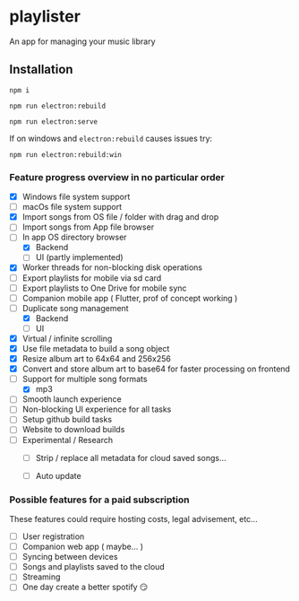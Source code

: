 # playlister

An app for managing your music library

## Installation

```
npm i
```

```
npm run electron:rebuild
```

```
npm run electron:serve
```

If on windows and `electron:rebuild` causes issues try:
```
npm run electron:rebuild:win
```

### Feature progress overview in no particular order

- [x] Windows file system support
- [ ] macOs file system support
- [x] Import songs from OS file / folder with drag and drop
- [ ] Import songs from App file browser
- [ ] In app OS directory browser
  - [x] Backend
  - [ ] UI (partly implemented)
- [x] Worker threads for non-blocking disk operations
- [ ] Export playlists for mobile via sd card
- [ ] Export playlists to One Drive for mobile sync
- [ ] Companion mobile app ( Flutter, prof of concept working )
- [ ] Duplicate song management
  - [x] Backend
  - [ ] UI
- [x] Virtual / infinite scrolling
- [x] Use file metadata to build a song object
- [x] Resize album art to 64x64 and 256x256
- [x] Convert and store album art to base64 for faster processing on frontend
- [ ] Support for multiple song formats
  - [x] mp3
- [ ] Smooth launch experience
- [ ] Non-blocking UI experience for all tasks
- [ ] Setup github build tasks
- [ ] Website to download builds
- [ ] Experimental / Research
  - [ ] Strip / replace all metadata for cloud saved songs...
  - [ ] Auto update
  

### Possible features for a paid subscription 

These features could require hosting costs, legal advisement, etc...

- [ ] User registration
- [ ] Companion web app ( maybe... )
- [ ] Syncing between devices
- [ ] Songs and playlists saved to the cloud
- [ ] Streaming
- [ ] One day create a better spotify 😏